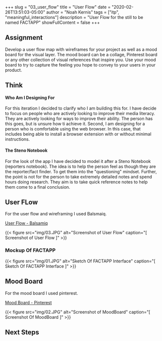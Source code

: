 +++
slug = "03_user_flow"
title = "User Flow"
date = "2020-02-26T13:51:03-05:00"
author = "Noah Kernis"
tags = ["itp", "meaningful_interactions"]
description = "User Flow for the still to be named FACTAPP"
showFullContent = false
+++

## Assignment

Develop a user flow map with wireframes for your project as well as a mood board for the visual layer. The mood board can be a collage, Pinterest board or any other collection of visual references that inspire you. Use your mood board to try to capture the feeling you hope to convey to your users in your product.

## Think

#### Who Am I Designing For

For this iteration I decided to clarify who I am building this for. I have decide to focus on people who are actively looking to improve their media literacy. They are actively looking for ways to improve their ability. The person has this goes, but is unsure how ti achieve it. Second, I am designing for a person who is comfortable using the web browser. In this case, that includes being able to install a browser extension with or without minimal instructions.

#### The Steno Notebook

For the look of the app I have decided to model it after a Steno Notebook (reporters notebook). The idea is to help the person feel as though they are the reporter/fact finder. To get them into the "questioning" mindset. Further, the point is not for the person to take extremely detailed notes and spend hours doing research. They aim is to take quick reference notes to help them come to a final conclusion.

## User FLow

For the user flow and wireframing I used Balsmaiq. 

[User Flow - Balsamiq](https://balsamiq.cloud/s9gq439/peuj7a5)

{{< figure src="img/03.JPG" alt="Screenshot of User Flow" caption="[ Screenshot of User Flow ]" >}}

### Mockup Of FACTAPP

{{< figure src="img/01.JPG" alt="Sketch Of FACTAPP Interface" caption="[ Sketch Of FACTAPP Interface ]" >}}

## Mood Board

For the mood board I used pinterest.

[Mood Board - Pinterest](https://pin.it/ddszHuT)

{{< figure src="img/02.JPG" alt="Screenshot of MoodBoard" caption="[ Screenshot Of MoodBoard ]" >}}

## Next Steps
